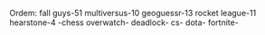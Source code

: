 Ordem:
fall guys-51
multiversus-10
geoguessr-13
rocket league-11
hearstone-4 -chess
overwatch-
deadlock-
cs-
dota-
fortnite-

